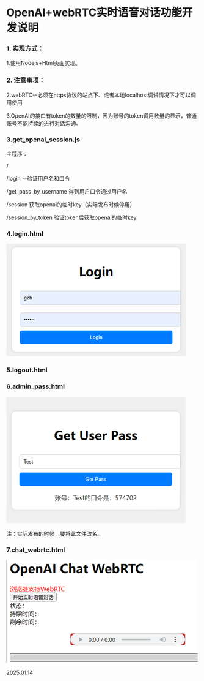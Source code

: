 # OpenAI+webRTC实时语音对话功能开发说明



### 1. 实现方式：

1.使用Nodejs+Html页面实现。

### 2. 注意事项：

2.webRTC--必须在https协议的站点下、或者本地localhost调试情况下才可以调用使用

3.OpenAI的接口有token的数量的限制，因为账号的token调用数量的显示，普通账号不能持续的进行对话沟通。



### 3.get_openai_session.js

主程序：

/

/login --验证用户名和口令

/get_pass_by_username 得到用户口令通过用户名

/session 获取openai的临时key（实际发布时候停用）

/session_by_token  验证token后获取openai的临时key



### 4.login.html

![image-20250114164404248](./images/image-20250114164404248.png)



### 5.logout.html

### 6.admin_pass.html 

![image-20250114164622162](./images/image-20250114164622162.png)

注：实际发布的时候，要将此文件改名。



### 7.chat_webrtc.html

![image-20250114164733112](./images/image-20250114164733112.png)

2025.01.14
